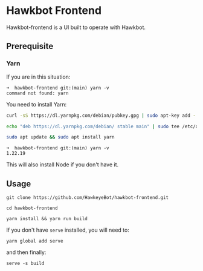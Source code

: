 # Hawkbot Frontend

Hawkbot-frontend is a UI built to operate with Hawkbot.

## Prerequisite

### Yarn

If you are in this situation:

```
➜  hawkbot-frontend git:(main) yarn -v
command not found: yarn
```

You need to install Yarn:

```bash
curl -sS https://dl.yarnpkg.com/debian/pubkey.gpg | sudo apt-key add -

echo "deb https://dl.yarnpkg.com/debian/ stable main" | sudo tee /etc/apt/sources.list.d/yarn.list

sudo apt update && sudo apt install yarn
```

```
➜  hawkbot-frontend git:(main) yarn -v
1.22.19
```

This will also install Node if you don't have it.

## Usage

```
git clone https://github.com/HawkeyeBot/hawkbot-frontend.git

cd hawkbot-frontend

yarn install && yarn run build
```

If you don't have `serve` installed, you will need to:

```
yarn global add serve
```

and then finally:

```
serve -s build
```
